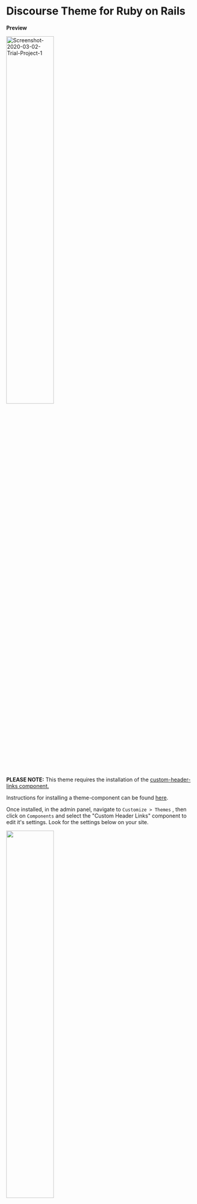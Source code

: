 # Discourse Theme for Ruby on Rails
**Preview**

<img src="https://i.ibb.co/jkp6RH2/Screenshot-2020-03-02-Trial-Project-3.png" alt="Screenshot-2020-03-02-Trial-Project-1" width="50%" />

**PLEASE NOTE:** This theme requires the installation of the [custom-header-links component.](https://meta.discourse.org/t/custom-header-links/90588.)

Instructions for installing a theme-component can be found [here](https://meta.discourse.org/t/how-do-i-install-a-theme-or-theme-component/63682).

Once installed, in the admin panel, navigate to `Customize > Themes` , then click on `Components` and select the "Custom Header Links" component to edit it's settings. Look for the settings below on your site.

<img src="https://i.ibb.co/Svv3m8S/Screenshot-2020-03-02-Trial-Project.png" width="50%"/>

In the `custom header links` section, remove all current links, and add each of the following rows via `Search or Create...`:
- `Blog, Link to Blog, https://weblog.rubyonrails.org/, vdo, blank, remove`
- `Guides, Link to Guides, https://guides.rubyonrails.org/, vdo, blank, remove`
- `API, Link to API, https://api.rubyonrails.org/, vdo, blank, remove`
- `Ask for help, Link to Stack Overflow, https://stackoverflow.com/questions/tagged/ruby-on-rails, vdo, blank, remove`

Then set `links position` to left.

After these settings are saved, your page should render as designed!